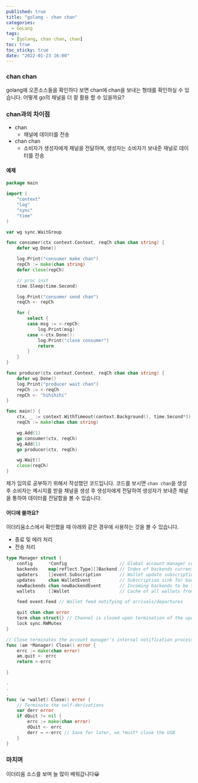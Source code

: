 ```yaml
---
published: true
title: "golang - chan chan"
categories:
  - GoLang
tags:
  - [golang, chan chan, chan]
toc: true
toc_sticky: true
date: "2022-01-23 16:00"
---
```


### chan chan

golang에 오픈소스들을 확인하다 보면 chan에 chan을 보내는 형태를 확인하실 수 있습니다. 어떻게 go의 채널을 더 잘 활용 할 수 있을까요?

### chan과의 차이점

* chan
  * 채널에 데이터를 전송
* chan chan
  * 소비자가 생성자에게 채널을 전달하며, 생성자는 소비자가 보내준 채널로 데이터를 전송

#### 예제

```go
package main

import (
	"context"
	"log"
	"sync"
	"time"
)

var wg sync.WaitGroup

func consumer(ctx context.Context, reqCh chan chan string) {
	defer wg.Done()

	log.Print("consumer make chan")
	repCh := make(chan string)
	defer close(repCh)

	// proc init
	time.Sleep(time.Second)

	log.Print("consumer send chan")
	reqCh <- repCh

	for {
		select {
		case msg := <-repCh:
			log.Print(msg)
		case <-ctx.Done():
			log.Print("close consumer")
			return
		}
	}
}

func producer(ctx context.Context, reqCh chan chan string) {
	defer wg.Done()
	log.Print("producer wait chan")
	repCh := <-reqCh
	repCh <- "hihihihi"
}

func main() {
	ctx, _ := context.WithTimeout(context.Background(), time.Second*3)
	reqCh := make(chan chan string)

	wg.Add(1)
	go consumer(ctx, reqCh)
	wg.Add(1)
	go producer(ctx, reqCh)

	wg.Wait()
	close(reqCh)
}

```

제가 임의로 공부하기 위해서 작성했던 코드입니다. 코드를 보시면 ``chan chan``을 생성 후 소비자는 메시지를 받을 채널을 생성 후 생성자에게 전달하여 생성자가 보내준 채널을 통하여 데이터를 전달함을 볼 수 있습니다.

#### 어디에 쓸까요?

이더리움소스에서 확인했을 때 아래와 같은 경우에 사용하는 것을 볼 수 있습니다.

* 종료 및 에러 처리
* 전송 처리

```go
type Manager struct {
	config      *Config                    // Global account manager configurations
	backends    map[reflect.Type][]Backend // Index of backends currently registered
	updaters    []event.Subscription       // Wallet update subscriptions for all backends
	updates     chan WalletEvent           // Subscription sink for backend wallet changes
	newBackends chan newBackendEvent       // Incoming backends to be tracked by the manager
	wallets     []Wallet                   // Cache of all wallets from all registered backends

	feed event.Feed // Wallet feed notifying of arrivals/departures

	quit chan chan error
	term chan struct{} // Channel is closed upon termination of the update loop
	lock sync.RWMutex
}

// Close terminates the account manager's internal notification processes.
func (am *Manager) Close() error {
	errc := make(chan error)
	am.quit <- errc
	return <-errc

}

.
.
.
func (w *wallet) Close() error {
    // Terminate the self-derivations
    var derr error
    if dQuit != nil {
        errc := make(chan error)
        dQuit <- errc
        derr = <-errc // Save for later, we *must* close the USB
    }
}
```

### 마치며

이더리움 소스를 보며 늘 많이 배워갑니다:grinning:
